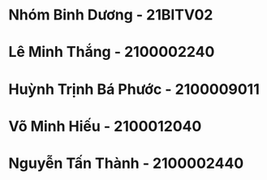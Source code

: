 # Nhóm Binh Dương - 21BITV02
# Lê Minh Thắng - 2100002240
# Huỳnh Trịnh Bá Phước - 2100009011
# Võ Minh Hiếu - 2100012040
# Nguyễn Tấn Thành - 2100002440

